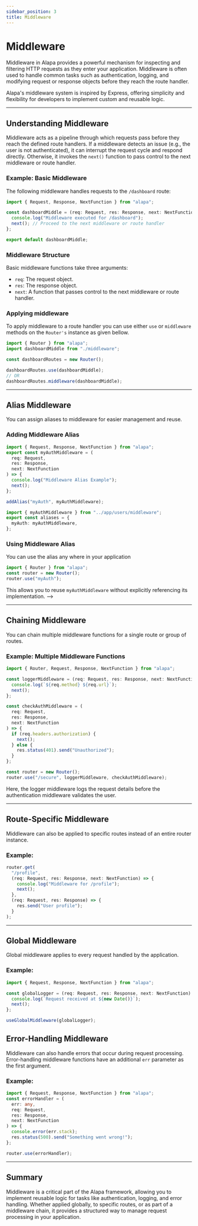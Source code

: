 ```yaml
---
sidebar_position: 3
title: Middleware
---
```


# **Middleware**

Middleware in Alapa provides a powerful mechanism for inspecting and filtering HTTP requests
as they enter your application. Middleware is often used to handle common tasks such as authentication,
logging, and modifying request or response objects before they reach the route handler.

Alapa's middleware system is inspired by Express, offering simplicity and flexibility for
developers to implement custom and reusable logic.

---

## **Understanding Middleware**

Middleware acts as a pipeline through which requests pass before they reach the defined route handlers.
If a middleware detects an issue (e.g., the user is not authenticated), it can interrupt the request
cycle and respond directly. Otherwise, it invokes the `next()` function to pass control to the next middleware or route handler.

### Example: Basic Middleware

The following middleware handles requests to the `/dashboard` route:

<CodeScreen title="src/app/dashboard/middleware.ts">

```ts
import { Request, Response, NextFunction } from "alapa";

const dashboardMiddle = (req: Request, res: Response, next: NextFunction) => {
  console.log("Middleware executed for /dashboard");
  next(); // Proceed to the next middleware or route handler
};

export default dashboardMiddle;
```

</CodeScreen>

### **Middleware Structure**

Basic middleware functions take three arguments:

- `req`: The request object.
- `res`: The response object.
- `next`: A function that passes control to the next middleware or route handler.

### **Applying middleware**

To apply middleware to a route handler you can use either `use` or `middleware` methods on the `Router's` instance as given bellow.

<CodeScreen title="src/app/dashboard/router.ts">

```ts
import { Router } from "alapa";
import dashboardMiddle from "./middleware";

const dashboardRoutes = new Router();

dashboardRoutes.use(dashboardMiddle);
// OR
dashboardRoutes.middleware(dashboardMiddle);
```

</CodeScreen>

---

## **Alias Middleware**

You can assign aliases to middleware for easier management and reuse.

### Adding Middleware Alias

<CodeScreen title="src/app/users/middleware.ts">

```ts
import { Request, Response, NextFunction } from "alapa";
export const myAuthMiddleware = (
  req: Request,
  res: Response,
  next: NextFunction
) => {
  console.log("Middleware Alias Example");
  next();
};

addAlias("myAuth", myAuthMiddleware);
```

</CodeScreen>

<CodeScreen title="src/config/alias.ts">

```ts
import { myAuthMiddleware } from "../app/users/middleware";
export const aliases = {
  myAuth: myAuthMiddleware,
};
```

</CodeScreen>

### Using Middleware Alias

You can use the alias any where in your application

<CodeScreen title="src/app/users/router.ts">

```ts
import { Router } from "alapa";
const router = new Router();
router.use("myAuth");
```

</CodeScreen>

This allows you to reuse `myAuthMiddleware` without explicitly referencing its implementation.
-->

---

## **Chaining Middleware**

You can chain multiple middleware functions for a single route or group of routes.

### Example: Multiple Middleware Functions

<CodeScreen >

```ts
import { Router, Request, Response, NextFunction } from "alapa";

const loggerMiddleware = (req: Request, res: Response, next: NextFunction) => {
  console.log(`${req.method} ${req.url}`);
  next();
};

const checkAuthMiddleware = (
  req: Request,
  res: Response,
  next: NextFunction
) => {
  if (req.headers.authorization) {
    next();
  } else {
    res.status(401).send("Unauthorized");
  }
};

const router = new Router();
router.use("/secure", loggerMiddleware, checkAuthMiddleware);
```

</CodeScreen>
Here, the logger middleware logs the request details before the authentication middleware validates the user.

---

## **Route-Specific Middleware**

Middleware can also be applied to specific routes instead of an entire router instance.

### Example:

<CodeScreen>

```ts
router.get(
  "/profile",
  (req: Request, res: Response, next: NextFunction) => {
    console.log("Middleware for /profile");
    next();
  },
  (req: Request, res: Response) => {
    res.send("User profile");
  }
);
```

</CodeScreen>

---

## **Global Middleware**

Global middleware applies to every request handled by the application.

### Example:

<CodeScreen>

```ts
import { Request, Response, NextFunction } from "alapa";

const globalLogger = (req: Request, res: Response, next: NextFunction) => {
  console.log(`Request received at ${new Date()}`);
  next();
};

useGlobalMiddleware(globalLogger);
```

</CodeScreen>

## **Error-Handling Middleware**

Middleware can also handle errors that occur during request processing.
Error-handling middleware functions have an additional `err` parameter as the first argument.

### Example:

<CodeScreen>

```ts
import { Request, Response, NextFunction } from "alapa";
const errorHandler = (
  err: any,
  req: Request,
  res: Response,
  next: NextFunction
) => {
  console.error(err.stack);
  res.status(500).send("Something went wrong!");
};

router.use(errorHandler);
```

</CodeScreen>

---

## **Summary**

Middleware is a critical part of the Alapa framework, allowing you to implement
reusable logic for tasks like authentication, logging, and error handling. Whether
applied globally, to specific routes, or as part of a middleware chain, it provides a
structured way to manage request processing in your application.

